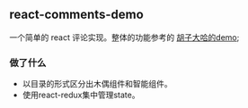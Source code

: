 ## react-comments-demo

一个简单的 react 评论实现。整体的功能参考的 [胡子大哈的demo](https://huzidaha.github.io/react-naive-book-examples/comment-app3/build/index.html);

### 做了什么

* 以目录的形式区分出木偶组件和智能组件。
* 使用react-redux集中管理state。

